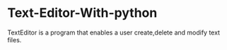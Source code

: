 # Text-Editor-With-python
TextEditor is a program that enables a user create,delete and modify text files.
